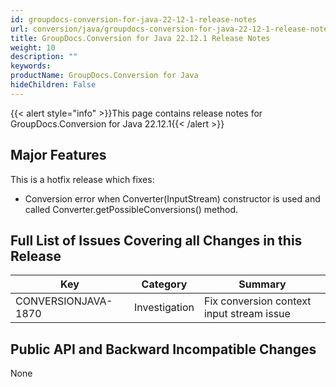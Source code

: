 ```yaml
---
id: groupdocs-conversion-for-java-22-12-1-release-notes
url: conversion/java/groupdocs-conversion-for-java-22-12-1-release-notes
title: GroupDocs.Conversion for Java 22.12.1 Release Notes
weight: 10
description: ""
keywords:
productName: GroupDocs.Conversion for Java
hideChildren: False
---
```

{{< alert style="info" >}}This page contains release notes for GroupDocs.Conversion for Java 22.12.1{{< /alert >}}

## Major Features

This is a hotfix release which fixes:

*   Conversion error when Converter(InputStream) constructor is used and called Converter.getPossibleConversions() method.

## Full List of Issues Covering all Changes in this Release

| Key                 | Category      | Summary |
|---------------------|---------------| --- |
| CONVERSIONJAVA-1870 | Investigation | Fix conversion context input stream issue |

## Public API and Backward Incompatible Changes

None